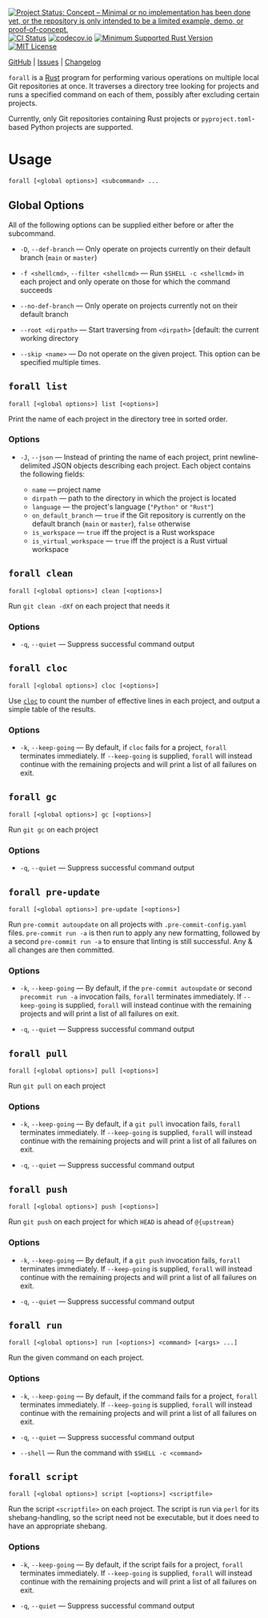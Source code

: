 [![Project Status: Concept – Minimal or no implementation has been done yet, or the repository is only intended to be a limited example, demo, or proof-of-concept.](https://www.repostatus.org/badges/latest/concept.svg)](https://www.repostatus.org/#concept)
[![CI Status](https://github.com/jwodder/forall/actions/workflows/test.yml/badge.svg)](https://github.com/jwodder/forall/actions/workflows/test.yml)
[![codecov.io](https://codecov.io/gh/jwodder/forall/branch/main/graph/badge.svg)](https://codecov.io/gh/jwodder/forall)
[![Minimum Supported Rust Version](https://img.shields.io/badge/MSRV-1.79-orange)](https://www.rust-lang.org)
[![MIT License](https://img.shields.io/github/license/jwodder/forall.svg)](https://opensource.org/licenses/MIT)

[GitHub](https://github.com/jwodder/forall) | [Issues](https://github.com/jwodder/forall/issues) | [Changelog](https://github.com/jwodder/forall/blob/main/CHANGELOG.md)

`forall` is a [Rust](https://www.rust-lang.org) program for performing various
operations on multiple local Git repositories at once.  It traverses a
directory tree looking for projects and runs a specified command on each of
them, possibly after excluding certain projects.

Currently, only Git repositories containing Rust projects or
`pyproject.toml`-based Python projects are supported.

Usage
=====

    forall [<global options>] <subcommand> ...

Global Options
--------------

All of the following options can be supplied either before or after the
subcommand.

- `-D`, `--def-branch` — Only operate on projects currently on their default
  branch (`main` or `master`)

- `-f <shellcmd>`, `--filter <shellcmd>` — Run `$SHELL -c <shellcmd>` in each
  project and only operate on those for which the command succeeds

- `--no-def-branch` — Only operate on projects currently not on their default
  branch

- `--root <dirpath>` — Start traversing from `<dirpath>` [default: the current
  working directory

- `--skip <name>` — Do not operate on the given project.  This option can be
  specified multiple times.

`forall list`
-------------

    forall [<global options>] list [<options>]

Print the name of each project in the directory tree in sorted order.

### Options

- `-J`, `--json` — Instead of printing the name of each project, print
  newline-delimited JSON objects describing each project.  Each object contains
  the following fields:

    - `name` — project name
    - `dirpath` — path to the directory in which the project is located
    - `language` — the project's language (`"Python"` or `"Rust"`)
    - `on_default_branch` — `true` if the Git repository is currently on the
      default branch (`main` or `master`), `false` otherwise
    - `is_workspace` — `true` iff the project is a Rust workspace
    - `is_virtual_workspace` — `true` iff the project is a Rust virtual
      workspace

`forall clean`
-------------

    forall [<global options>] clean [<options>]

Run `git clean -dXf` on each project that needs it

### Options

- `-q`, `--quiet` — Suppress successful command output

`forall cloc`
-------------

    forall [<global options>] cloc [<options>]

Use [`cloc`](https://github.com/AlDanial/cloc/) to count the number of
effective lines in each project, and output a simple table of the results.

### Options

- `-k`, `--keep-going` — By default, if `cloc` fails for a project, `forall`
  terminates immediately.  If `--keep-going` is supplied, `forall` will instead
  continue with the remaining projects and will print a list of all failures on
  exit.

`forall gc`
-----------

    forall [<global options>] gc [<options>]

Run `git gc` on each project

### Options

- `-q`, `--quiet` — Suppress successful command output

`forall pre-update`
-------------------

    forall [<global options>] pre-update [<options>]

Run `pre-commit autoupdate` on all projects with `.pre-commit-config.yaml`
files.  `pre-commit run -a` is then run to apply any new formatting, followed
by a second `pre-commit run -a` to ensure that linting is still successful.
Any & all changes are then committed.

### Options

- `-k`, `--keep-going` — By default, if the `pre-commit autoupdate` or second
  `precommit run -a` invocation fails, `forall` terminates immediately.  If
  `--keep-going` is supplied, `forall` will instead continue with the remaining
  projects and will print a list of all failures on exit.

- `-q`, `--quiet` — Suppress successful command output

`forall pull`
-------------

    forall [<global options>] pull [<options>]

Run `git pull` on each project

### Options

- `-k`, `--keep-going` — By default, if a `git pull` invocation fails, `forall`
  terminates immediately.  If `--keep-going` is supplied, `forall` will instead
  continue with the remaining projects and will print a list of all failures on
  exit.

- `-q`, `--quiet` — Suppress successful command output

`forall push`
-------------

    forall [<global options>] push [<options>]

Run `git push` on each project for which `HEAD` is ahead of `@{upstream}`

### Options

- `-k`, `--keep-going` — By default, if a `git push` invocation fails, `forall`
  terminates immediately.  If `--keep-going` is supplied, `forall` will instead
  continue with the remaining projects and will print a list of all failures on
  exit.

- `-q`, `--quiet` — Suppress successful command output

`forall run`
------------

    forall [<global options>] run [<options>] <command> [<args> ...]

Run the given command on each project.

### Options

- `-k`, `--keep-going` — By default, if the command fails for a project,
  `forall` terminates immediately.  If `--keep-going` is supplied, `forall`
  will instead continue with the remaining projects and will print a list of
  all failures on exit.

- `-q`, `--quiet` — Suppress successful command output

- `--shell` — Run the command with `$SHELL -c <command>`

`forall script`
---------------

    forall [<global options>] script [<options>] <scriptfile>

Run the script `<scriptfile>` on each project.  The script is run via `perl`
for its shebang-handling, so the script need not be executable, but it does
need to have an appropriate shebang.

### Options

- `-k`, `--keep-going` — By default, if the script fails for a project,
  `forall` terminates immediately.  If `--keep-going` is supplied, `forall`
  will instead continue with the remaining projects and will print a list of
  all failures on exit.

- `-q`, `--quiet` — Suppress successful command output
